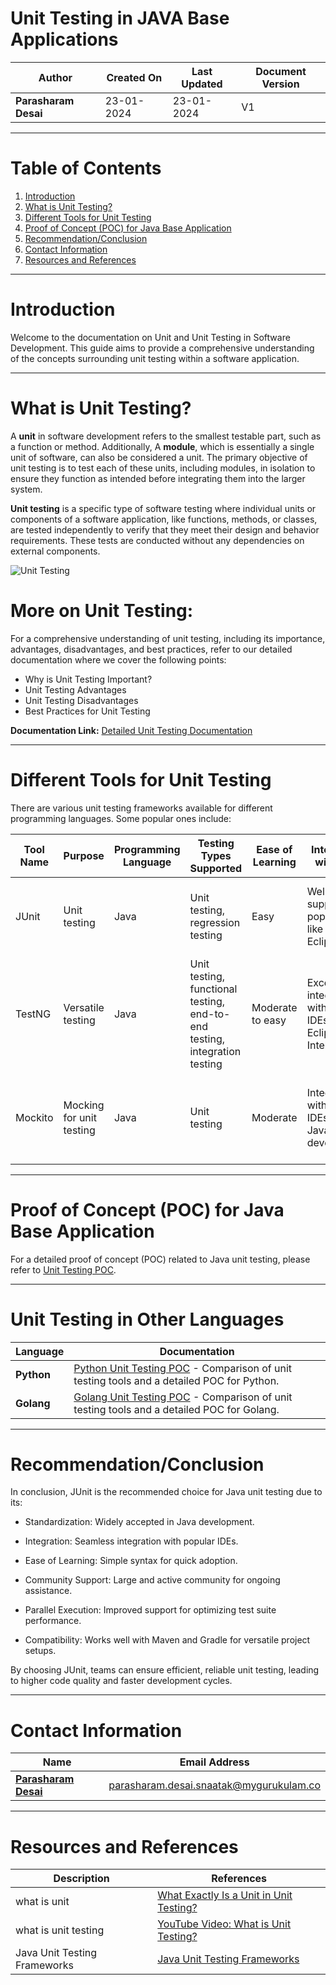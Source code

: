 # Unit Testing in JAVA Base Applications

| **Author** | **Created On** | **Last Updated** | **Document Version** |
| ---------- | -------------- | ---------------- | -------------------- |
| **Parasharam Desai** | 23-01-2024 | 23-01-2024 | V1 |

***


# Table of Contents

1. [Introduction](#introduction)
2. [What is Unit Testing?](#what-is-unit-testing)
3. [Different Tools for Unit Testing](#different-tools-for-unit-testing)
4. [Proof of Concept (POC) for Java Base Application](#proof-of-concept-poc-for-java-base-application)
5. [Recommendation/Conclusion](#recommendation-conclusion)
6. [Contact Information](#contact-information)
7. [Resources and References](#resources-and-references)

***
# Introduction

Welcome to the documentation on Unit and Unit Testing in Software Development. This guide aims to provide a comprehensive understanding of the concepts surrounding unit testing within a software application.

***
# What is Unit Testing?

A **unit** in software development refers to the smallest testable part, such as a function or method. Additionally, 
A **module**, which is essentially a single unit of software, can also be considered a unit. The primary objective of unit testing is to test each of these units, including modules, in isolation to ensure they function as intended before integrating them into the larger system.

**Unit testing** is a specific type of software testing where individual units or components of a software application, like functions, methods, or classes, are tested independently to verify that they meet their design and behavior requirements. These tests are conducted without any dependencies on external components.

![Unit Testing](https://github.com/Parasharam-DevOps/Avenger-P7/assets/132131379/cdfe8356-c6ea-407f-800a-01063a1d21b4)

# More on Unit Testing:

For a comprehensive understanding of unit testing, including its importance, advantages, disadvantages, and best practices, refer to our detailed documentation where we cover the following points:

- Why is Unit Testing Important?
- Unit Testing Advantages
- Unit Testing Disadvantages
- Best Practices for Unit Testing

**Documentation Link:** [Detailed Unit Testing Documentation](https://github.com/avengers-p7/Documentation/blob/main/Application_CI/Design/03-%20Java%20CI%20checks/Intro-of-Unit-Testing.md)

***
# Different Tools for Unit Testing

There are various unit testing frameworks available for different programming languages. Some popular ones include:

| **Tool Name** | **Purpose** | **Programming Language** | **Testing Types Supported** | **Ease of Learning** | **Integration with IDEs** | **Parallel Execution** | **Data-Driven Testing** | **Reports and Documentation** | **Community Support** | **Pros** | **Cons** | **Ideal Scenarios** |
|---------------|-------------|---------------------------|-----------------------------|-----------------------|---------------------------|------------------------|-------------------------|-----------------------------|------------------------|----------|----------|---------------------|
| JUnit         | Unit testing | Java | Unit testing, regression testing | Easy | Well-supported in popular IDEs like IntelliJ, Eclipse | Limited support in JUnit 4, better in JUnit 5 | Limited support | Provides basic reporting; additional tools may be needed for detailed reports | Large community | Standard in Java development | Limited support for parallel execution | Unit testing and regression testing |
| TestNG        | Versatile testing | Java | Unit testing, functional testing, end-to-end testing, integration testing | Moderate to easy | Excellent integration with popular IDEs like Eclipse, IntelliJ | Yes | Yes | Extensive reporting features, including HTML reports and custom listeners | Active community | Versatile, supports various testing types | Learning curve for beginners, can be verbose | Versatile testing needs including unit, functional, and integration testing |
| Mockito       | Mocking for unit testing | Java | Unit testing | Moderate | Integrates with popular IDEs for Java development | No direct support; can be achieved using other tools or frameworks | Limited support for parameterized tests | Limited; primarily focused on verification errors | Active community | Powerful mocking capabilities, simple syntax | Limited testing scope, not a complete testing framework | Unit testing with a focus on behavior verification |

***

# Proof of Concept (POC) for Java Base Application

For a detailed proof of concept (POC) related to Java unit testing, please refer to [Unit Testing POC](./Application_CI/Design/03-%20Java%20CI%20checks/Unit-Testing-Poc.md).

---

# Unit Testing in Other Languages

| **Language**         | **Documentation**                                     |
|----------------------|-------------------------------------------------------|
| **Python**           | [Python Unit Testing POC](./Python_Unit_Testing_POC.md) - Comparison of unit testing tools and a detailed POC for Python. |
| **Golang**           | [Golang Unit Testing POC](./Golang_Unit_Testing_POC.md) - Comparison of unit testing tools and a detailed POC for Golang. |

***
# Recommendation/Conclusion

In conclusion, JUnit is the recommended choice for Java unit testing due to its:

* Standardization: Widely accepted in Java development.

* Integration: Seamless integration with popular IDEs.

* Ease of Learning: Simple syntax for quick adoption.

* Community Support: Large and active community for ongoing assistance.

* Parallel Execution: Improved support for optimizing test suite performance.

* Compatibility: Works well with Maven and Gradle for versatile project setups.

By choosing JUnit, teams can ensure efficient, reliable unit testing, leading to higher code quality and faster development cycles.

***

# Contact Information

|    Name                                   | Email Address                    |
|-------------------------------------------|----------------------------------|
| **[Parasharam Desai](https://github.com/Parasharam-Desai)** | parasharam.desai.snaatak@mygurukulam.co |

***

# Resources and References

|       **Description**                                   |           **References**                    |
|---------------------------------------------------------|-----------------------------------------------|
| what is unit                                             | [What Exactly Is a Unit in Unit Testing?](https://www.blinkingcaret.com/2016/04/27/what-exactly-is-a-unit-in-unit-testing/) |
| what is unit testing                                     | [YouTube Video: What is Unit Testing?](https://www.youtube.com/watch?v=So0gxfFGmLs) |
| Java Unit Testing Frameworks            | [Java Unit Testing Frameworks](https://www.scalosoft.com/blog/top-10-java-unit-testing-frameworks-for-2023/) |

